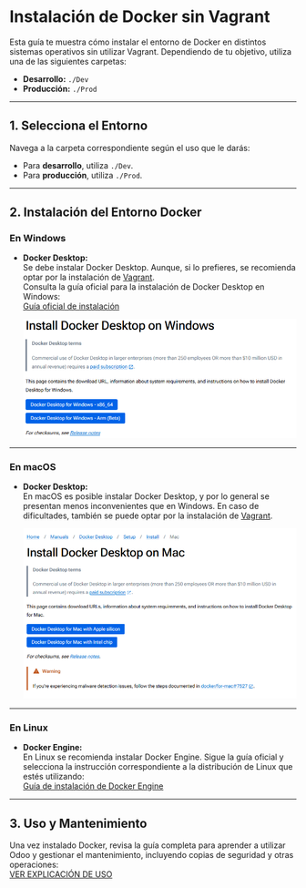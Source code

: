 # Instalación de Docker sin Vagrant

Esta guía te muestra cómo instalar el entorno de Docker en distintos sistemas operativos sin utilizar Vagrant. Dependiendo de tu objetivo, utiliza una de las siguientes carpetas:

- **Desarrollo:** `./Dev`
- **Producción:** `./Prod`

---

## 1. Selecciona el Entorno

Navega a la carpeta correspondiente según el uso que le darás:
- Para **desarrollo**, utiliza `./Dev`.
- Para **producción**, utiliza `./Prod`.

---

## 2. Instalación del Entorno Docker

### En Windows

- **Docker Desktop:**  
  Se debe instalar Docker Desktop. Aunque, si lo prefieres, se recomienda optar por la instalación de [Vagrant](./VagrantSetupOdoo.md).  
  Consulta la guía oficial para la instalación de Docker Desktop en Windows:  
  [Guía oficial de instalación](https://docs.docker.com/desktop/setup/install/windows-install/)

  ![Instalación Docker Desktop Windows](./dockerDesktopWindows.png)

---

### En macOS

- **Docker Desktop:**  
  En macOS es posible instalar Docker Desktop, y por lo general se presentan menos inconvenientes que en Windows. En caso de dificultades, también se puede optar por la instalación de [Vagrant](./VagrantSetupOdoo.md).

  ![Instalación Docker Desktop MacOS](./dockerDesktopMacOS.png)

---

### En Linux

- **Docker Engine:**  
  En Linux se recomienda instalar Docker Engine. Sigue la guía oficial y selecciona la instrucción correspondiente a la distribución de Linux que estés utilizando:  
  [Guía de instalación de Docker Engine](https://docs.docker.com/engine/install/)

---

## 3. Uso y Mantenimiento

Una vez instalado Docker, revisa la guía completa para aprender a utilizar Odoo y gestionar el mantenimiento, incluyendo copias de seguridad y otras operaciones:  
[VER EXPLICACIÓN DE USO](UsoYMantenimiento.md)
